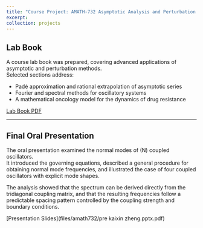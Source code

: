 ```yaml
---
title: "Course Project: AMATH-732 Asymptotic Analysis and Perturbation Theory"
excerpt: 
collection: projects
---
```


## Lab Book

A course lab book was prepared, covering advanced applications of asymptotic and perturbation methods.  
Selected sections address:  
- Padé approximation and rational extrapolation of asymptotic series  
- Fourier and spectral methods for oscillatory systems  
- A mathematical oncology model for the dynamics of drug resistance  

[Lab Book PDF](files/amath732/732_lab_book_kaixin_zheng__final_version.pdf)

---

## Final Oral Presentation

The oral presentation examined the normal modes of \(N\) coupled oscillators.  
It introduced the governing equations, described a general procedure for obtaining normal mode frequencies, and illustrated the case of four coupled oscillators with explicit mode shapes.  

The analysis showed that the spectrum can be derived directly from the tridiagonal coupling matrix, and that the resulting frequencies follow a predictable spacing pattern controlled by the coupling strength and boundary conditions.  

[Presentation Slides](files/amath732/pre kaixin zheng.pptx.pdf)

